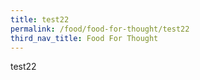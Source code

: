 ```yaml
---
title: test22
permalink: /food/food-for-thought/test22
third_nav_title: Food For Thought
---
```

test22